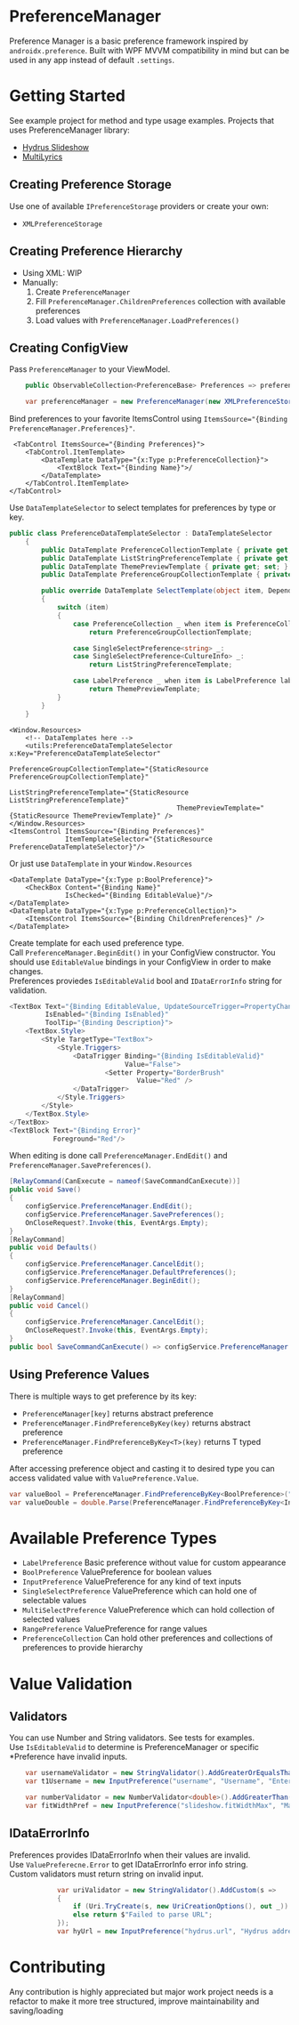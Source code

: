 # PreferenceManager
Preference Manager is a basic preference framework inspired by `androidx.preference`. Built with WPF MVVM compatibility in mind but can be used in any app instead of default `.settings`.

# Getting Started
See example project for method and type usage examples.
Projects that uses PreferenceManager library:  
 - [Hydrus Slideshow](https://github.com/PetrK39/HydrusSlideshow)  
 - [MultiLyrics](https://github.com/PetrK39/MultiLyrics)  
## Creating Preference Storage
Use one of available `IPreferenceStorage` providers or create your own:
-  `XMLPreferenceStorage`
## Creating Preference Hierarchy
- Using XML: WIP
- Manually:
    1. Create `PreferenceManager`
    2. Fill `PreferenceManager.ChildrenPreferences` collection with available preferences
    3. Load values with `PreferenceManager.LoadPreferences()`
## Creating ConfigView
Pass `PreferenceManager` to your ViewModel.  
```c#
    public ObservableCollection<PreferenceBase> Preferences => preferenceManager.Preferences;

    var preferenceManager = new PreferenceManager(new XMLPreferenceStorage("config.xml"));
```
Bind preferences to your favorite ItemsControl using `ItemsSource="{Binding PreferenceManager.Preferences}"`. 
```xaml
 <TabControl ItemsSource="{Binding Preferences}">
    <TabControl.ItemTemplate>
        <DataTemplate DataType="{x:Type p:PreferenceCollection}">
            <TextBlock Text="{Binding Name}">/
        </DataTemplate>
    </TabControl.ItemTemplate>
</TabControl>
```
Use `DataTemplateSelector` to select templates for preferences by type or key.
```c#
public class PreferenceDataTemplateSelector : DataTemplateSelector
    {
        public DataTemplate PreferenceCollectionTemplate { private get; set; }
        public DataTemplate ListStringPreferenceTemplate { private get; set; }
        public DataTemplate ThemePreviewTemplate { private get; set; }
        public DataTemplate PreferenceGroupCollectionTemplate { private get; set; }

        public override DataTemplate SelectTemplate(object item, DependencyObject container)
        {
            switch (item)
            {
                case PreferenceCollection _ when item is PreferenceCollection coll && coll.Key.EndsWith(".prefGroup"):
                    return PreferenceGroupCollectionTemplate;

                case SingleSelectPreference<string> _:
                case SingleSelectPreference<CultureInfo> _:
                    return ListStringPreferenceTemplate;

                case LabelPreference _ when item is LabelPreference labelPref && labelPref.Key == "theme.preview":
                    return ThemePreviewTemplate;
            }
        }
    }
```
```xaml
<Window.Resources>
    <!-- DataTemplates here -->
    <utils:PreferenceDataTemplateSelector x:Key="PreferenceDataTemplateSelector"
                                          PreferenceGroupCollectionTemplate="{StaticResource PreferenceGroupCollectionTemplate}"
                                          ListStringPreferenceTemplate="{StaticResource ListStringPreferenceTemplate}"
                                          ThemePreviewTemplate="{StaticResource ThemePreviewTemplate}" />
</Window.Resources>
<ItemsControl ItemsSource="{Binding Preferences}"
              ItemTemplateSelector="{StaticResource PreferenceDataTemplateSelector}"/>
```
Or just use `DataTemplate` in your `Window.Resources`
```xaml
<DataTemplate DataType="{x:Type p:BoolPreference}">
    <CheckBox Content="{Binding Name}"
              IsChecked="{Binding EditableValue}"/>
</DataTemplate>
<DataTemplate DataType="{x:Type p:PreferenceCollection}">
    <ItemsControl ItemsSource="{Binding ChildrenPreferences}" />
</DataTemplate>
```
Create template for each used preference type.  
Call `PreferenceManager.BeginEdit()` in your ConfigView constructor. 
You should use `EditableValue` bindings in your ConfigView in order to make changes.  
Preferences proviedes `IsEditableValid` bool and `IDataErrorInfo` string for validation.  
```c#
<TextBox Text="{Binding EditableValue, UpdateSourceTrigger=PropertyChanged}"
         IsEnabled="{Binding IsEnabled}"
         ToolTip="{Binding Description}">
    <TextBox.Style>
        <Style TargetType="TextBox">
            <Style.Triggers>
                <DataTrigger Binding="{Binding IsEditableValid}"
                             Value="False">
                        <Setter Property="BorderBrush"
                                Value="Red" />
                </DataTrigger>
            </Style.Triggers>
        </Style>
    </TextBox.Style>
</TextBox>
<TextBlock Text="{Binding Error}" 
           Foreground="Red"/>
```
When editing is done call `PreferenceManager.EndEdit()` and `PreferenceManager.SavePreferences()`. 
```c#
[RelayCommand(CanExecute = nameof(SaveCommandCanExecute))]
public void Save()
{
    configService.PreferenceManager.EndEdit();
    configService.PreferenceManager.SavePreferences();
    OnCloseRequest?.Invoke(this, EventArgs.Empty);
}
[RelayCommand]
public void Defaults()
{
    configService.PreferenceManager.CancelEdit();
    configService.PreferenceManager.DefaultPreferences();
    configService.PreferenceManager.BeginEdit();
}
[RelayCommand]
public void Cancel()
{
    configService.PreferenceManager.CancelEdit();
    OnCloseRequest?.Invoke(this, EventArgs.Empty);
}
public bool SaveCommandCanExecute() => configService.PreferenceManager.IsEditableValid;
```
## Using Preference Values
There is multiple ways to get preference by its key:
  -  `PreferenceManager[key]` returns abstract preference
  -  `PreferenceManager.FindPreferenceByKey(key)` returns abstract preference
  -  `PreferenceManager.FindPreferenceByKey<T>(key)` returns T typed preference
    
After accessing preference object and casting it to desired type you can access validated value with `ValuePreference.Value`.
```c#
var valueBool = PreferenceManager.FindPreferenceByKey<BoolPreference>("slideshow.fullscreen").Value
var valueDouble = double.Parse(PreferenceManager.FindPreferenceByKey<InputPreference>("slideshow.fitWidthMax").Value);
```

# Available Preference Types
- `LabelPreference` Basic preference without value for custom appearance
- `BoolPreference` ValuePreference for boolean values
- `InputPreference` ValuePreference for any kind of text inputs
- `SingleSelectPreference` ValuePreference which can hold one of selectable values
- `MultiSelectPreference` ValuePreference which can hold collection of selected values
- `RangePreference` ValuePreference for range values
- `PreferenceCollection` Can hold other preferences and collections of preferences to provide hierarchy

# Value Validation
## Validators
You can use Number and String validators. See tests for examples.  
Use `IsEditableValid` to determine is PreferenceManager or specific *Preference have invalid inputs.  

```c#
    var usernameValidator = new StringValidator().AddGreaterOrEqualsThan(3).AddLessOrEqualsThan(10);
    var t1Username = new InputPreference("username", "Username", "Enter your username", "User", usernameValidator);
```
```c#
    var numberValidator = new NumberValidator<double>().AddGreaterThan(0).AddLessOrEqualsThan(1).SetRejectInfinity().SetRejectNaN();
    var fitWidthPref = new InputPreference("slideshow.fitWidthMax", "Max Width Fit", "Set the preferred width fit where 1.0 is horizontal fit", "1", numberValidator);
```

## IDataErrorInfo
Preferences provides IDataErrorInfo when their values are invalid.  
Use `ValuePreferecne.Error` to get IDataErrorInfo error info string.  
Custom validators must return string on invalid input.  
```c#
            var uriValidator = new StringValidator().AddCustom(s =>
            {
                if (Uri.TryCreate(s, new UriCreationOptions(), out _)) return string.Empty;
                else return $"Failed to parse URL";
            });
            var hyUrl = new InputPreference("hydrus.url", "Hydrus address", defaultValue: "http://localhost:45869/", valueValidator: uriValidator );
```

# Contributing
Any contribution is highly appreciated but major work project needs is a refactor to make it more tree structured, improve maintainability and saving/loading
